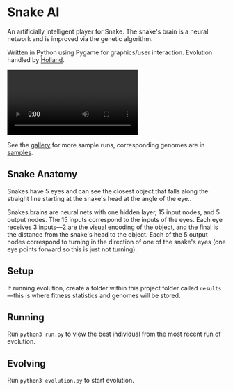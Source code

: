 # Snake AI

An artificially intelligent player for Snake. The snake's brain is a neural network and is improved via the genetic algorithm.

Written in Python using Pygame for graphics/user interaction. Evolution handled by [Holland](https://github.com/lambdalife/holland).

![Sample](https://github.com/henrywoody/snake-ai/blob/master/gallery/sample2.mov)

See the [gallery](https://github.com/henrywoody/snake-ai/blob/master/gallery) for more sample runs, corresponding genomes are in [samples](https://github.com/henrywoody/snake-ai/blob/master/samples).

## Snake Anatomy

Snakes have 5 eyes and can see the closest object that falls along the straight line starting at the snake's head at the angle of the eye..

Snakes brains are neural nets with one hidden layer, 15 input nodes, and 5 output nodes. The 15 inputs correspond to the inputs of the eyes. Each eye receives 3 inputs—2 are the visual encoding of the object, and the final is the distance from the snake's head to the object. Each of the 5 output nodes correspond to turning in the direction of one of the snake's eyes (one eye points forward so this is just not turning).

## Setup

If running evolution, create a folder within this project folder called `results`—this is where fitness statistics and genomes will be stored.

## Running

Run `python3 run.py` to view the best individual from the most recent run of evolution.

## Evolving

Run `python3 evolution.py` to start evolution.
